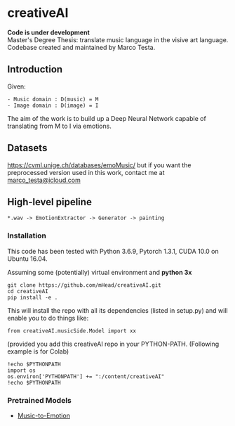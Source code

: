 # creativeAI
**Code is under development** <br>
Master's Degree Thesis: translate music language in the visive art language. <br>
Codebase created and maintained by Marco Testa. <br>

## Introduction
Given:
```
- Music domain : D(music) = M
- Image domain : D(image) = I
```
The aim of the work is to build up a Deep Neural Network capable of translating from M to I via emotions.

## Datasets
https://cvml.unige.ch/databases/emoMusic/ but if you want the preprocessed version used in this work, contact me at marco_testa@icloud.com

## High-level pipeline
```
*.wav -> EmotionExtractor -> Generator -> painting
```
### Installation
This code has been tested with Python 3.6.9, Pytorch 1.3.1, CUDA 10.0 on Ubuntu 16.04.

Assuming some (potentially) virtual environment and __python 3x__ 
```Console
git clone https://github.com/mHead/creativeAI.git
cd creativeAI
pip install -e .
```
This will install the repo with all its dependencies (listed in setup.py) and will enable you to do things like:
``` 
from creativeAI.musicSide.Model import xx
```
(provided you add this creativeAI repo in your PYTHON-PATH. (Following example is for Colab) 
```
!echo $PYTHONPATH
import os
os.environ['PYTHONPATH'] += ":/content/creativeAI"
!echo $PYTHONPATH
```

### Pretrained Models
   * [Music-to-Emotion](https://www.dropbox.com/)
